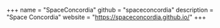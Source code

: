+++
name = "SpaceConcordia"
github = "spaceconcordia"
description = "Space Concordia"
website = "https://spaceconcordia.github.io/"
+++
